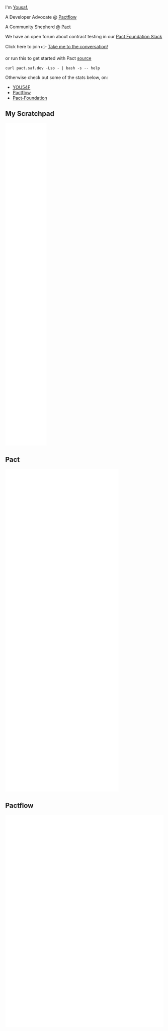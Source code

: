 I'm [Yousaf](https://you54f.com), 

A Developer Advocate @ [Pactflow](https://pactflow.io) 

A Community Shepherd @ [Pact](https://pact.io)

We have an open forum about contract testing in our [Pact Foundation Slack](https://slack.pact.io)

Click here to join 👉 [Take me to the conversation!](https://slack.pact.io)

or run this to get started with Pact [source](https://github.com/YOU54F/getpact)

```
curl pact.saf.dev -Lso - | bash -s -- help
``` 

Otherwise check out some of the stats below, on:

- [YOU54F](https://github.com/YOU54F) 
- [Pactflow](https://github.com/pactflow)
- [Pact-Foundation](https://github.com/pact-foundation)

## My Scratchpad 

![Metrics](/github-metrics.svg)

## Pact 

![pact-foundation](https://github.com/pact-foundation/.github/blob/master/github-metrics.svg)

## Pactflow 

![pactflow](https://github.com/pactflow/.github/blob/main/github-metrics.svg)
